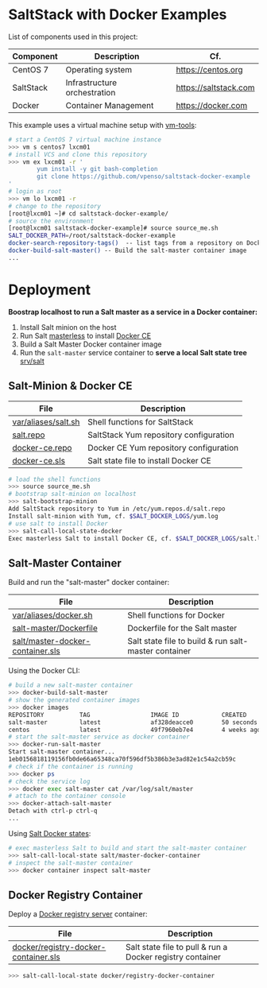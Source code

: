 # SaltStack with Docker Examples

List of components used in this project:

Component  | Description                   | Cf.
-----------|-------------------------------|-----------------------
CentOS 7   | Operating system              | <https://centos.org>
SaltStack  | Infrastructure orchestration  | <https://saltstack.com>
Docker     | Container Management          | <https://docker.com>


This example uses a virtual machine setup with [vm-tools][16]:

```bash
# start a CentOS 7 virtual machine instance
>>> vm s centos7 lxcm01
# install VCS and clone this repository
>>> vm ex lxcm01 -r '
        yum install -y git bash-completion
        git clone https://github.com/vpenso/saltstack-docker-example
'
# login as root
>>> vm lo lxcm01 -r
# change to the repository
[root@lxcm01 ~]# cd saltstack-docker-example/
# source the environment
[root@lxcm01 saltstack-docker-example]# source source_me.sh 
SALT_DOCKER_PATH=/root/saltstack-docker-example
docker-search-repository-tags()  -- list tags from a repository on DockerHub
docker-build-salt-master() -- Build the salt-master container image
...
```

# Deployment

**Boostrap localhost to run a Salt master as a service in a Docker container:**

1. Install Salt minion on the host
2. Run Salt [masterless][04] to install [Docker CE][05]
3. Build a Salt Master Docker container image
4. Run the `salt-master` service container to **serve a local Salt state tree** [srv/salt](srv/salt)

## Salt-Minion & Docker CE

File                             | Description
---------------------------------|-----------------------------------------
[var/aliases/salt.sh][09]        | Shell functions for SaltStack
[salt.repo][08]                  | SaltStack Yum repository configuration
[docker-ce.repo][07]             | Docker CE Yum repository configuration
[docker-ce.sls][06]              | Salt state file to install Docker CE

```bash
# load the shell functions
>>> source source_me.sh
# bootstrap salt-minion on localhost
>>> salt-bootstrap-minion
Add SaltStack repository to Yum in /etc/yum.repos.d/salt.repo
Install salt-minion with Yum, cf. $SALT_DOCKER_LOGS/yum.log
# use salt to install Docker
>>> salt-call-local-state-docker 
Exec masterless Salt to install Docker CE, cf. $SALT_DOCKER_LOGS/salt.log
```

## Salt-Master Container 

Build and run the "salt-master" docker container:

File                                    | Description
----------------------------------------|-----------------------------------------
[var/aliases/docker.sh][11]             | Shell functions for Docker
[salt-master/Dockerfile][10]            | Dockerfile for the Salt master
[salt/master-docker-container.sls][12]  | Salt state file to build & run salt-master container

Using the Docker CLI:

```bash
# build a new salt-master container
>>> docker-build-salt-master
# show the generated container images
>>> docker images
REPOSITORY          TAG                 IMAGE ID            CREATED             SIZE
salt-master         latest              af328deacce0        50 seconds ago      482MB
centos              latest              49f7960eb7e4        4 weeks ago         200MB
# start the salt-master service as docker container
>>> docker-run-salt-master
Start salt-master container...
1eb0156818119156fb0de66a65348ca70f596df5b386b3e3ad82e1c54a2cb59c
# check if the container is running
>>> docker ps
# check the service log
>>> docker exec salt-master cat /var/log/salt/master
# attach to the container console
>>> docker-attach-salt-master
Detach with ctrl-p ctrl-q
...
```

Using [Salt Docker states][13]:

```bash
# exec masterless Salt to build and start the salt-master container
>>> salt-call-local-state salt/master-docker-container
# inspect the salt-master container
>>> docker container inspect salt-master
```

## Docker Registry Container

Deploy a [Docker registry server][14] container:


File                                       | Description
-------------------------------------------|-----------------------------------------
[docker/registry-docker-container.sls][15] | Salt state file to pull & run a Docker registry container

```bash
>>> salt-call-local-state docker/registry-docker-container
```


[00]: source_me.sh
[01]: https://docs.docker.com/engine/reference/builder/ "Dockerfile reference"
[02]: var/aliases/
[03]: https://saltstack.com
[04]: https://docs.saltstack.com/en/latest/topics/tutorials/quickstart.html
[05]: https://docs.docker.com/install/
[06]: srv/salt/docker/docker-ce.sls
[07]: srv/salt/docker/docker-ce.repo
[08]: etc/yum.repos.d/salt.repo
[09]: var/aliases/salt.sh
[10]: var/dockerfiles/salt-master
[11]: var/aliases/docker.sh
[12]: srv/salt/salt/master-docker-container.sls
[13]: https://docs.saltstack.com/en/latest/ref/states/all/salt.states.docker.html
[14]: https://docs.docker.com/registry/deploying/
[15]: srv/salt/docker/registry-docker-container.sls
[16]: https://github.com/vpenso/vm-tools
